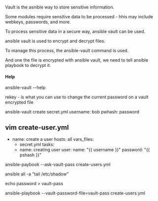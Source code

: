Vault is the asnible way to store sensitive information.

Some modules require sensitive data to be processed - hhis may include webkeys, passwords, and more.

To process sensitive data in a secure way, ansible vault  can be used.

ansible vault is used to encrypt and decrypt files.

To manage this process, the ansible-vault command is used.

And one the file is encrypted with ansible vault, we need to tell ansible playbook to decrypt it.


#### Help 
ansible-vault --help

rekey - is what you can use to change the current password on a vault encrypted file

ansible-vault create secret.yml
username: bob
pwhash: password

vim create-user.yml
---
- name: create a user
  hosts: all
  vars_files:
   - secret.yml
  tasks:
   - name: creating user
     user:
	  name: "{{ username }}"
	  password: "{{ pshash }}"
	  

ansible-paybook --ask-vault-pass create-users.yml

ansible all -a "tail /etc/shadow"

echo password > vault-pass

ansible-playbook --vault-password-file=vault-pass create-users.yml
